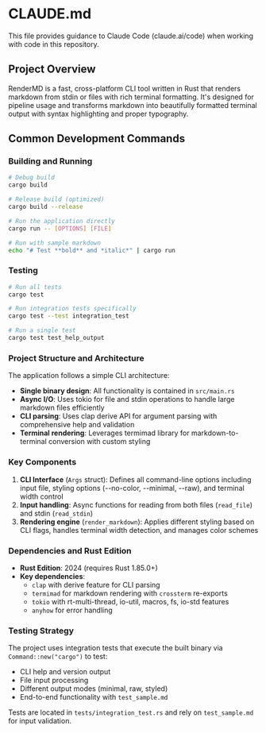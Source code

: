 # CLAUDE.md

This file provides guidance to Claude Code (claude.ai/code) when working with code in this repository.

## Project Overview

RenderMD is a fast, cross-platform CLI tool written in Rust that renders markdown from stdin or files with rich terminal formatting. It's designed for pipeline usage and transforms markdown into beautifully formatted terminal output with syntax highlighting and proper typography.

## Common Development Commands

### Building and Running
```bash
# Debug build
cargo build

# Release build (optimized)
cargo build --release

# Run the application directly
cargo run -- [OPTIONS] [FILE]

# Run with sample markdown
echo "# Test **bold** and *italic*" | cargo run
```

### Testing
```bash
# Run all tests
cargo test

# Run integration tests specifically
cargo test --test integration_test

# Run a single test
cargo test test_help_output
```

### Project Structure and Architecture

The application follows a simple CLI architecture:

- **Single binary design**: All functionality is contained in `src/main.rs`
- **Async I/O**: Uses tokio for file and stdin operations to handle large markdown files efficiently
- **CLI parsing**: Uses clap derive API for argument parsing with comprehensive help and validation
- **Terminal rendering**: Leverages termimad library for markdown-to-terminal conversion with custom styling

### Key Components

1. **CLI Interface** (`Args` struct): Defines all command-line options including input file, styling options (--no-color, --minimal, --raw), and terminal width control
2. **Input handling**: Async functions for reading from both files (`read_file`) and stdin (`read_stdin`)
3. **Rendering engine** (`render_markdown`): Applies different styling based on CLI flags, handles terminal width detection, and manages color schemes

### Dependencies and Rust Edition

- **Rust Edition**: 2024 (requires Rust 1.85.0+)
- **Key dependencies**:
  - `clap` with derive feature for CLI parsing
  - `termimad` for markdown rendering with `crossterm` re-exports
  - `tokio` with rt-multi-thread, io-util, macros, fs, io-std features
  - `anyhow` for error handling

### Testing Strategy

The project uses integration tests that execute the built binary via `Command::new("cargo")` to test:
- CLI help and version output
- File input processing
- Different output modes (minimal, raw, styled)
- End-to-end functionality with `test_sample.md`

Tests are located in `tests/integration_test.rs` and rely on `test_sample.md` for input validation.